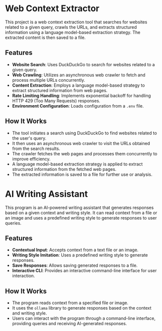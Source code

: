 # Web Context Extractor

This project is a web context extraction tool that searches for websites related to a given query, crawls the URLs, and extracts structured information using a language model-based extraction strategy. The extracted content is then saved to a file.

## Features

- **Website Search**: Uses DuckDuckGo to search for websites related to a given query.
- **Web Crawling**: Utilizes an asynchronous web crawler to fetch and process multiple URLs concurrently.
- **Content Extraction**: Employs a language model-based strategy to extract structured information from web pages.
- **Rate Limiting Handling**: Implements exponential backoff for handling HTTP 429 (Too Many Requests) responses.
- **Environment Configuration**: Loads configuration from a `.env` file.

## How It Works

- The tool initiates a search using DuckDuckGo to find websites related to the user's query.
- It then uses an asynchronous web crawler to visit the URLs obtained from the search results.
- The crawler fetches the web pages and processes them concurrently to improve efficiency.
- A language model-based extraction strategy is applied to extract structured information from the fetched web pages.
- The extracted information is saved to a file for further use or analysis.

# AI Writing Assistant

This program is an AI-powered writing assistant that generates responses based on a given context and writing style. It can read context from a file or an image and uses a predefined writing style to generate responses to user queries.

## Features

- **Contextual Input**: Accepts context from a text file or an image.
- **Writing Style Imitation**: Uses a predefined writing style to generate responses.
- **Save Responses**: Allows saving generated responses to a file.
- **Interactive CLI**: Provides an interactive command-line interface for user interaction.

## How It Works

- The program reads context from a specified file or image.
- It uses the `ollama` library to generate responses based on the context and writing style.
- Users can interact with the program through a command-line interface, providing queries and receiving AI-generated responses.
